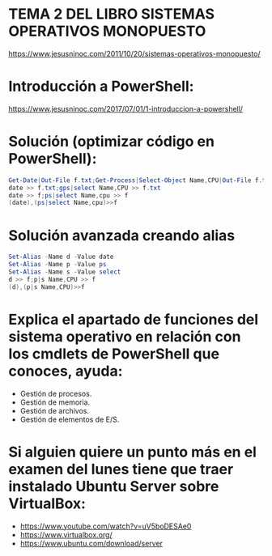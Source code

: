 # TEMA 2 DEL LIBRO SISTEMAS OPERATIVOS MONOPUESTO
https://www.jesusninoc.com/2011/10/20/sistemas-operativos-monopuesto/

# Introducción a PowerShell:
https://www.jesusninoc.com/2017/07/01/1-introduccion-a-powershell/

# Solución (optimizar código en PowerShell):
```PowerShell
Get-Date|Out-File f.txt;Get-Process|Select-Object Name,CPU|Out-File f.txt -Append
date >> f.txt;gps|select Name,CPU >> f.txt
date >> f;ps|select Name,cpu >> f
(date),(ps|select Name,cpu)>>f
```
# Solución avanzada creando alias
```PowerShell
Set-Alias -Name d -Value date
Set-Alias -Name p -Value ps
Set-Alias -Name s -Value select
d >> f;p|s Name,CPU >> f
(d),(p|s Name,CPU)>>f
```
# Explica el apartado de funciones del sistema operativo en relación con los cmdlets de PowerShell que conoces, ayuda:
- Gestión de procesos.
- Gestión de memoria.
- Gestión de archivos.
- Gestión de elementos de E/S.

# Si alguien quiere un punto más en el examen del lunes tiene que traer instalado Ubuntu Server sobre VirtualBox:
* https://www.youtube.com/watch?v=uV5boDESAe0
* https://www.virtualbox.org/
* https://www.ubuntu.com/download/server
